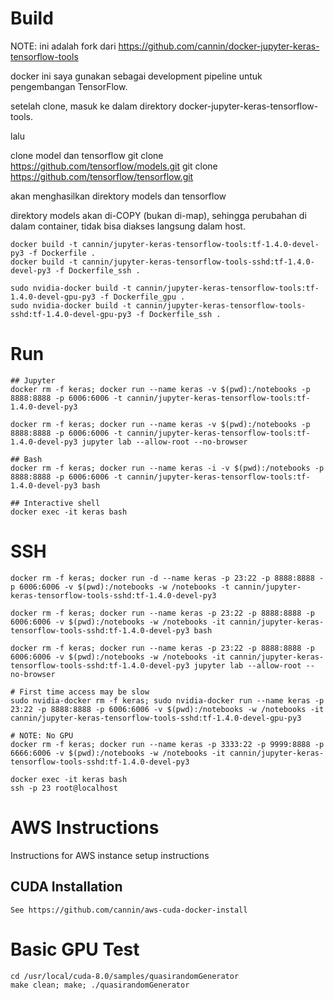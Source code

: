 # Build

NOTE: ini adalah fork dari https://github.com/cannin/docker-jupyter-keras-tensorflow-tools

docker ini saya gunakan sebagai development pipeline untuk pengembangan TensorFlow.

setelah clone, masuk ke dalam direktory docker-jupyter-keras-tensorflow-tools.

lalu 

clone model dan tensorflow
git clone https://github.com/tensorflow/models.git
git clone https://github.com/tensorflow/tensorflow.git

akan menghasilkan direktory models dan tensorflow

direktory models akan di-COPY (bukan di-map), sehingga perubahan di dalam container, tidak bisa diakses langsung dalam host.



```
docker build -t cannin/jupyter-keras-tensorflow-tools:tf-1.4.0-devel-py3 -f Dockerfile .
docker build -t cannin/jupyter-keras-tensorflow-tools-sshd:tf-1.4.0-devel-py3 -f Dockerfile_ssh .

sudo nvidia-docker build -t cannin/jupyter-keras-tensorflow-tools:tf-1.4.0-devel-gpu-py3 -f Dockerfile_gpu .
sudo nvidia-docker build -t cannin/jupyter-keras-tensorflow-tools-sshd:tf-1.4.0-devel-gpu-py3 -f Dockerfile_ssh .
```

# Run
```
## Jupyter
docker rm -f keras; docker run --name keras -v $(pwd):/notebooks -p 8888:8888 -p 6006:6006 -t cannin/jupyter-keras-tensorflow-tools:tf-1.4.0-devel-py3

docker rm -f keras; docker run --name keras -v $(pwd):/notebooks -p 8888:8888 -p 6006:6006 -t cannin/jupyter-keras-tensorflow-tools:tf-1.4.0-devel-py3 jupyter lab --allow-root --no-browser

## Bash
docker rm -f keras; docker run --name keras -i -v $(pwd):/notebooks -p 8888:8888 -p 6006:6006 -t cannin/jupyter-keras-tensorflow-tools:tf-1.4.0-devel-py3 bash

## Interactive shell
docker exec -it keras bash
```

# SSH
```
docker rm -f keras; docker run -d --name keras -p 23:22 -p 8888:8888 -p 6006:6006 -v $(pwd):/notebooks -w /notebooks -t cannin/jupyter-keras-tensorflow-tools-sshd:tf-1.4.0-devel-py3

docker rm -f keras; docker run --name keras -p 23:22 -p 8888:8888 -p 6006:6006 -v $(pwd):/notebooks -w /notebooks -it cannin/jupyter-keras-tensorflow-tools-sshd:tf-1.4.0-devel-py3 bash

docker rm -f keras; docker run --name keras -p 23:22 -p 8888:8888 -p 6006:6006 -v $(pwd):/notebooks -w /notebooks -it cannin/jupyter-keras-tensorflow-tools-sshd:tf-1.4.0-devel-py3 jupyter lab --allow-root --no-browser

# First time access may be slow
sudo nvidia-docker rm -f keras; sudo nvidia-docker run --name keras -p 23:22 -p 8888:8888 -p 6006:6006 -v $(pwd):/notebooks -w /notebooks -it cannin/jupyter-keras-tensorflow-tools-sshd:tf-1.4.0-devel-gpu-py3

# NOTE: No GPU
docker rm -f keras; docker run --name keras -p 3333:22 -p 9999:8888 -p 6666:6006 -v $(pwd):/notebooks -w /notebooks -it cannin/jupyter-keras-tensorflow-tools-sshd:tf-1.4.0-devel-py3

docker exec -it keras bash
ssh -p 23 root@localhost
```

# AWS Instructions

Instructions for AWS instance setup instructions

## CUDA Installation
```
See https://github.com/cannin/aws-cuda-docker-install
```

# Basic GPU Test
```
cd /usr/local/cuda-8.0/samples/quasirandomGenerator
make clean; make; ./quasirandomGenerator
```
